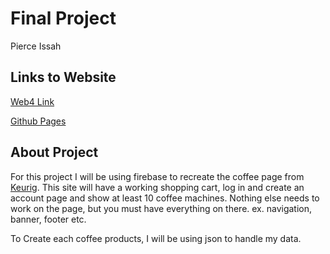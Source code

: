 # Final Project

<!-- **11/20/2023** -->

Pierce Issah

## Links to Website

[Web4 Link](https://in-info-web4.informatics.iupui.edu/~pissah/N315/final/dist/)

[Github Pages](https://pjiceskull.github.io/Coffee_Maker/dist/)

## About Project

For this project I will be using firebase to recreate the coffee page from [Keurig](https://www.keurig.com/c/coffeemakers101?cm_sp=bo+cybermonday21-_-promo+hero+banner-_-shop+coffee+makers).
This site will have a working shopping cart, log in and create an account page and show at least 10 coffee machines. Nothing else needs to work on the page, but you must have everything on there. ex. navigation, banner, footer etc.

To Create each coffee products, I will be using json to handle my data.
